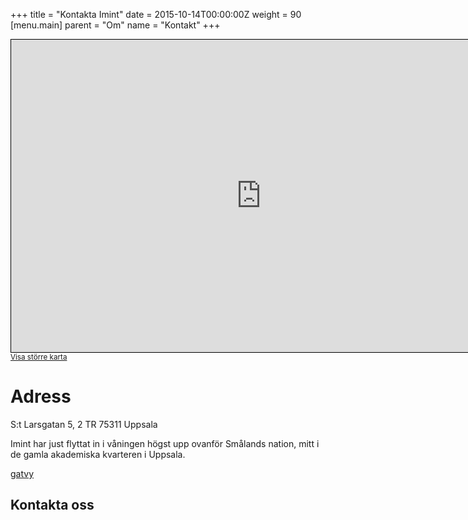 +++
title = "Kontakta Imint"
date = 2015-10-14T00:00:00Z
weight = 90
[menu.main]
parent = "Om"
name = "Kontakt"
+++
<iframe width="800" height="500" frameborder="0" scrolling="no" marginheight="0" marginwidth="0" src="http://www.openstreetmap.org/export/embed.html?bbox=17.62158751487732%2C59.856427344260275%2C17.6395046710968%2C59.862083931349524&amp;layer=mapnik&amp;marker=59.85925575803042%2C17.63054609298706" style="border: 1px solid black"></iframe><br/><small><a href="http://www.openstreetmap.org/?mlat=59.85926&amp;mlon=17.63055#map=17/59.85926/17.63055">Visa större karta</a></small>

# Adress

S:t Larsgatan 5, 2 TR
75311  Uppsala

Imint har just flyttat in i våningen högst upp ovanför Smålands nation, mitt i de gamla akademiska kvarteren i Uppsala.

[gatvy](https://goo.gl/maps/TXkyuDDveeu "Google Street View")


## Kontakta oss
<div class="cognito">
<script src="https://services.cognitoforms.com/s/0UaHaqFaiUmXjjCMvn0-dA"></script>
<script>Cognito.load("forms", { id: "6" });</script>
</div>
